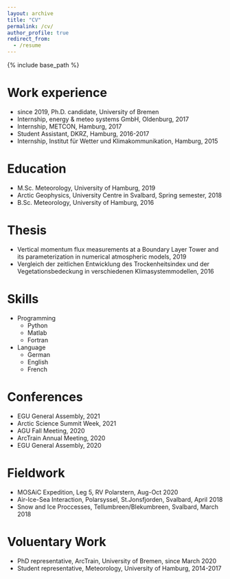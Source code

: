 ```yaml
---
layout: archive
title: "CV"
permalink: /cv/
author_profile: true
redirect_from:
  - /resume
---
```


{% include base_path %}

Work experience
======
* since 2019, Ph.D. candidate, University of Bremen
* Internship, energy & meteo systems GmbH, Oldenburg, 2017
* Internship, METCON, Hamburg, 2017
* Student Assistant, DKRZ, Hamburg, 2016-2017
* Internship, Institut für Wetter und Klimakommunikation, Hamburg, 2015


Education
======
* M.Sc. Meteorology, University of Hamburg, 2019
* Arctic Geophysics, University Centre in Svalbard, Spring semester, 2018
* B.Sc. Meteorology, University of Hamburg, 2016


Thesis
======
* Vertical momentum flux measurements at a Boundary Layer Tower and its parameterization in numerical atmospheric models, 2019
* Vergleich der zeitlichen Entwicklung des Trockenheitsindex und der Vegetationsbedeckung in verschiedenen Klimasystemmodellen, 2016

  
Skills
======
* Programming
	* Python
	* Matlab
	* Fortran
* Language
	* German
	* English
	* French

Conferences
======
* EGU General Assembly, 2021
* Arctic Science Summit Week, 2021
* AGU Fall Meeting, 2020
* ArcTrain Annual Meeting, 2020
* EGU General Assembly, 2020


Fieldwork
=========
* MOSAiC Expedition, Leg 5, RV Polarstern, Aug-Oct 2020
* Air-Ice-Sea Interaction, Polarsyssel, St.Jonsfjorden, Svalbard, April 2018
* Snow and Ice Proccesses, Tellumbreen/Blekumbreen, Svalbard, March 2018


Voluentary Work
======
* PhD representative, ArcTrain, University of Bremen, since March 2020
* Student representative, Meteorology, University of Hamburg, 2014-2017
